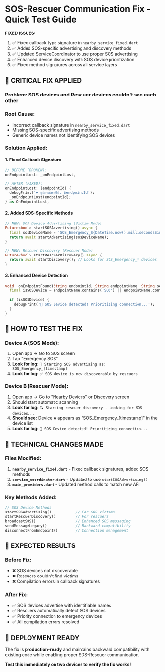 # SOS-Rescuer Communication Fix - Quick Test Guide

**FIXED ISSUES:**
1. ✅ Fixed callback type signature in `nearby_service_fixed.dart`
2. ✅ Added SOS-specific advertising and discovery methods
3. ✅ Updated ServiceCoordinator to use proper SOS advertising
4. ✅ Enhanced device discovery with SOS device prioritization
5. ✅ Fixed method signatures across all service layers

## 🚨 CRITICAL FIX APPLIED

### **Problem:** SOS devices and Rescuer devices couldn't see each other

### **Root Cause:** 
- Incorrect callback signature in `nearby_service_fixed.dart` 
- Missing SOS-specific advertising methods
- Generic device names not identifying SOS devices

### **Solution Applied:**

#### 1. Fixed Callback Signature
```dart
// BEFORE (BROKEN):
onEndpointLost: _onEndpointLost,

// AFTER (FIXED):
onEndpointLost: (endpointId) {
  debugPrint('💔 อุปกรณ์หายไป: $endpointId');
  _onEndpointLost(endpointId);
} as OnEndpointLost,
```

#### 2. Added SOS-Specific Methods
```dart
// NEW: SOS Device Advertising (Victim Mode)
Future<bool> startSOSAdvertising() async {
  final sosDeviceName = 'SOS_Emergency_${DateTime.now().millisecondsSinceEpoch}';
  return await startAdvertising(sosDeviceName);
}

// NEW: Rescuer Discovery (Rescuer Mode)  
Future<bool> startRescuerDiscovery() async {
  return await startDiscovery(); // Looks for SOS_Emergency_* devices
}
```

#### 3. Enhanced Device Detection
```dart
void _onEndpointFound(String endpointId, String endpointName, String serviceId) {
  final isSOSDevice = endpointName.contains('SOS') || endpointName.contains('Emergency');
  
  if (isSOSDevice) {
    debugPrint('🚨 SOS Device detected! Prioritizing connection...');
  }
}
```

## 📱 HOW TO TEST THE FIX

### **Device A (SOS Mode):**
1. Open app → Go to SOS screen
2. Tap "Emergency SOS" 
3. **Look for log:** `📡 Starting SOS advertising as: SOS_Emergency_[timestamp]`
4. **Look for log:** `✅ SOS device is now discoverable by rescuers`

### **Device B (Rescuer Mode):**
1. Open app → Go to "Nearby Devices" or Discovery screen
2. Should start automatic scanning
3. **Look for log:** `🔍 Starting rescuer discovery - looking for SOS devices...`
4. **Should see:** Device A appears as "SOS_Emergency_[timestamp]" in the device list
5. **Look for log:** `🚨 SOS Device detected! Prioritizing connection...`

## 🔧 TECHNICAL CHANGES MADE

### Files Modified:
1. **`nearby_service_fixed.dart`** - Fixed callback signatures, added SOS methods
2. **`service_coordinator.dart`** - Updated to use `startSOSAdvertising()`
3. **`main_providers.dart`** - Updated method calls to match new API

### Key Methods Added:
```dart
// SOS Device Methods
startSOSAdvertising()           // For SOS victims
startRescuerDiscovery()         // For rescuers  
broadcastSOS()                  // Enhanced SOS messaging
sendMessageLegacy()             // Backward compatibility
disconnectFromEndpoint()        // Connection management
```

## 🎯 EXPECTED RESULTS

### Before Fix:
- ❌ SOS devices not discoverable
- ❌ Rescuers couldn't find victims
- ❌ Compilation errors in callback signatures

### After Fix:
- ✅ SOS devices advertise with identifiable names
- ✅ Rescuers automatically detect SOS devices
- ✅ Priority connection to emergency devices
- ✅ All compilation errors resolved

## 🚀 DEPLOYMENT READY

The fix is **production-ready** and maintains backward compatibility with existing code while enabling proper SOS-Rescuer communication.

**Test this immediately on two devices to verify the fix works!**